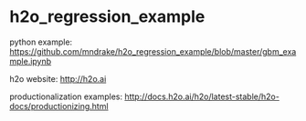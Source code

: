 # h2o_regression_example

python example: https://github.com/mndrake/h2o_regression_example/blob/master/gbm_example.ipynb

h2o website: http://h2o.ai

productionalization examples: http://docs.h2o.ai/h2o/latest-stable/h2o-docs/productionizing.html
